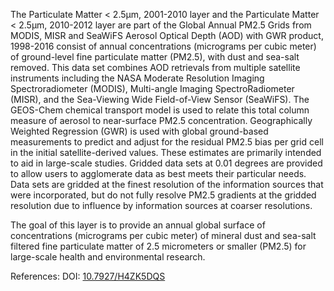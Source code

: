 The Particulate Matter < 2.5µm, 2001-2010 layer and the Particulate Matter < 2.5µm, 2010-2012 layer are part of the Global Annual PM2.5 Grids from MODIS, MISR and SeaWiFS Aerosol Optical Depth (AOD) with GWR product, 1998-2016 consist of annual concentrations (micrograms per cubic meter) of ground-level fine particulate matter (PM2.5), with dust and sea-salt removed. This data set combines AOD retrievals from multiple satellite instruments including the NASA Moderate Resolution Imaging Spectroradiometer (MODIS), Multi-angle Imaging SpectroRadiometer (MISR), and the Sea-Viewing Wide Field-of-View Sensor (SeaWiFS). The GEOS-Chem chemical transport model is used to relate this total column measure of aerosol to near-surface PM2.5 concentration. Geographically Weighted Regression (GWR) is used with global ground-based measurements to predict and adjust for the residual PM2.5 bias per grid cell in the initial satellite-derived values. These estimates are primarily intended to aid in large-scale studies. Gridded data sets at 0.01 degrees are provided to allow users to agglomerate data as best meets their particular needs. Data sets are gridded at the finest resolution of the information sources that were incorporated, but do not fully resolve PM2.5 gradients at the gridded resolution due to influence by information sources at coarser resolutions.

The goal of this layer is to provide an annual global surface of concentrations (micrograms per cubic meter) of mineral dust and sea-salt filtered fine particulate matter of 2.5 micrometers or smaller (PM2.5) for large-scale health and environmental research.

References: DOI: [10.7927/H4ZK5DQS](https://doi.org/10.7927/H4ZK5DQS)
